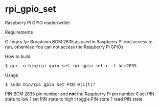 rpi_gpio_set
============

Raspberry Pi GPIO reader/writer

Requirements

C library for Broadcom BCM 2835 as used in Raspberry Pi
root access to run, otherwise You can not access the Raspberry Pi GPIOs

How to build

<pre>
$ gcc -o bin/rpi_gpio_set rpi_gpio_set.c -l bcm2835
</pre>

Usage

<pre>
$ sudo bin/rpi_gpio_set PIN 0|1|t|?
</pre>
PIN	BCM 2835 pin number and <b>not</b> the Raspberry Pi pin number
0	set PIN state to low
1	set PIN state to high
t	toggle PIN state
?	read PIN state
